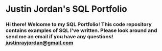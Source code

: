 # Justin Jordan's SQL Portfolio

### Hi there! Welcome to my SQL Portfolio! This code repository contains examples of SQL I've written. Please look around and send me an email if you have any questions! justinrayjordan@gmail.com


